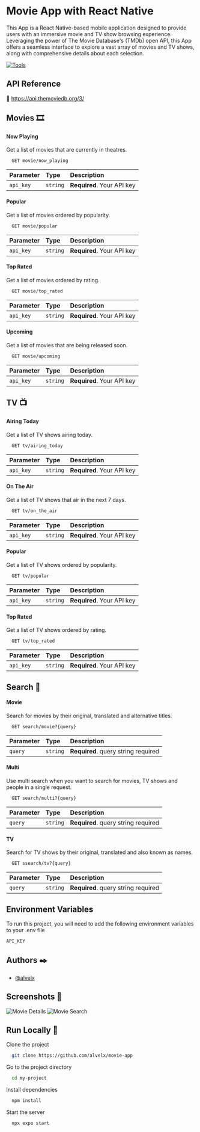 
# Movie App with React Native

This App is a React Native-based mobile application designed to provide users with an immersive movie and TV show browsing experience. Leveraging the power of The Movie Database's (TMDb) open API, this App offers a seamless interface to explore a vast array of movies and TV shows, along with comprehensive details about each selection.

[![Tools](https://skillicons.dev/icons?i=react,github&perline=2)](https://skillicons.dev)
## API Reference
:link: https://api.themoviedb.org/3/

## Movies :film_strip:
#### Now Playing

Get a list of movies that are currently in theatres.
```http
  GET movie/now_playing
```

| Parameter | Type     | Description                |
| :-------- | :------- | :------------------------- |
| `api_key` | `string` | **Required**. Your API key |

#### Popular

Get a list of movies ordered by popularity.
```http
  GET movie/popular
```

| Parameter | Type     | Description                |
| :-------- | :------- | :------------------------- |
| `api_key` | `string` | **Required**. Your API key |

#### Top Rated

Get a list of movies ordered by rating.
```http
  GET movie/top_rated
```

| Parameter | Type     | Description                |
| :-------- | :------- | :------------------------- |
| `api_key` | `string` | **Required**. Your API key |

#### Upcoming

Get a list of movies that are being released soon.
```http
  GET movie/upcoming
```

| Parameter | Type     | Description                |
| :-------- | :------- | :------------------------- |
| `api_key` | `string` | **Required**. Your API key |

## TV :tv:
#### Airing Today

Get a list of TV shows airing today.
```http
  GET tv/airing_today
```

| Parameter | Type     | Description                |
| :-------- | :------- | :------------------------- |
| `api_key` | `string` | **Required**. Your API key |

#### On The Air

Get a list of TV shows that air in the next 7 days.
```http
  GET tv/on_the_air
```

| Parameter | Type     | Description                |
| :-------- | :------- | :------------------------- |
| `api_key` | `string` | **Required**. Your API key |

#### Popular

Get a list of TV shows ordered by popularity.
```http
  GET tv/popular
```

| Parameter | Type     | Description                |
| :-------- | :------- | :------------------------- |
| `api_key` | `string` | **Required**. Your API key |

#### Top Rated

Get a list of TV shows ordered by rating.
```http
  GET tv/top_rated
```

| Parameter | Type     | Description                |
| :-------- | :------- | :------------------------- |
| `api_key` | `string` | **Required**. Your API key |


## Search :eyes:
#### Movie
Search for movies by their original, translated and alternative titles.
```http
  GET search/movie?{query}
```

| Parameter | Type     | Description                       |
| :-------- | :------- | :-------------------------------- |
| `query`      | `string` | **Required**. query string required |

#### Multi
Use multi search when you want to search for movies, TV shows and people in a single request.
```http
  GET search/multi?{query}
```

| Parameter | Type     | Description                       |
| :-------- | :------- | :-------------------------------- |
| `query`      | `string` | **Required**. query string required |

#### TV
Search for TV shows by their original, translated and also known as names.
```http
  GET ssearch/tv?{query}
```

| Parameter | Type     | Description                       |
| :-------- | :------- | :-------------------------------- |
| `query`      | `string` | **Required**. query string required |



## Environment Variables

To run this project, you will need to add the following environment variables to your .env file

`API_KEY`


## Authors :black_nib:

- [@alvelx](https://github.com/alvelx)


## Screenshots :camera_flash:

![Movie Details](./assets/MovieDetails.png)
![Movie Search](./assets/MovieSearch.png)


## Run Locally :floppy_disk:

Clone the project

```bash
  git clone https://github.com/alvelx/movie-app
```

Go to the project directory

```bash
  cd my-project
```

Install dependencies

```bash
  npm install
```

Start the server

```bash
  npx expo start
```

